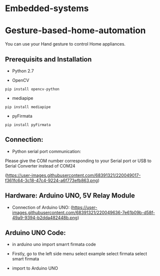 # Embedded-systems
# Gesture-based-home-automation

You can use your Hand gesture to control Home appliances.

## Prerequisits and Installation

* Python 2.7

* OpenCV
```
pip install opencv-python
```
* mediapipe
```
pip install mediapipe
```
* pyFirmata
```
pip install pyFirmata
```
## Connection:

* Python serial port communication:

Please give the COM number corresponding to your Serial port or USB to Serial Converter instead of COM24

(https://user-images.githubusercontent.com/68391321/220049017-f361fc64-3c18-47c4-9224-a6f773efb863.png)



## Hardware: Arduino UNO, 5V Relay Module
* Connection of Arduino UNO:
(https://user-images.githubusercontent.com/68391321/220049636-7e61b09b-d58f-49a9-9394-b2dda482448b.png)

## Arduino UNO Code:
* in arduino uno import smarrt firmata code

* Firstly, go to the left side menu select example select firmata select smart firmata

* import to Arduino UNO


